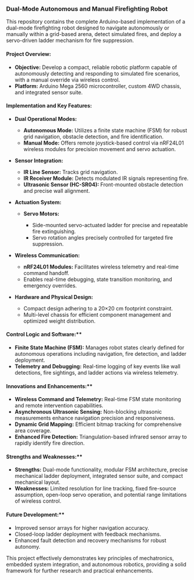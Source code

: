 ### Dual-Mode Autonomous and Manual Firefighting Robot

This repository contains the complete Arduino-based implementation of a dual-mode firefighting robot designed to navigate autonomously or manually within a grid-based arena, detect simulated fires, and deploy a servo-driven ladder mechanism for fire suppression.

#### Project Overview:

* **Objective:** Develop a compact, reliable robotic platform capable of autonomously detecting and responding to simulated fire scenarios, with a manual override via wireless control.
* **Platform:** Arduino Mega 2560 microcontroller, custom 4WD chassis, and integrated sensor suite.

#### Implementation and Key Features:

* **Dual Operational Modes:**

  * **Autonomous Mode:** Utilizes a finite state machine (FSM) for robust grid navigation, obstacle detection, and fire identification.
  * **Manual Mode:** Offers remote joystick-based control via nRF24L01 wireless modules for precision movement and servo actuation.

* **Sensor Integration:**

  * **IR Line Sensor:** Tracks grid navigation.
  * **IR Receiver Module:** Detects modulated IR signals representing fire.
  * **Ultrasonic Sensor (HC-SR04):** Front-mounted obstacle detection and precise wall alignment.

* **Actuation System:**

  * **Servo Motors:**

    * Side-mounted servo-actuated ladder for precise and repeatable fire extinguishing.
    * Servo rotation angles precisely controlled for targeted fire suppression.

* **Wireless Communication:**

  * **nRF24L01 Modules:** Facilitates wireless telemetry and real-time command handoff.
  * Enables real-time debugging, state transition monitoring, and emergency overrides.

* **Hardware and Physical Design:**

  * Compact design adhering to a 20×20 cm footprint constraint.
  * Multi-level chassis for efficient component management and optimized weight distribution.

#### Control Logic and Software:\*\*

* **Finite State Machine (FSM):** Manages robot states clearly defined for autonomous operations including navigation, fire detection, and ladder deployment.
* **Telemetry and Debugging:** Real-time logging of key events like wall detections, fire sightings, and ladder actions via wireless telemetry.

#### Innovations and Enhancements:\*\*

* **Wireless Command and Telemetry:** Real-time FSM state monitoring and remote intervention capabilities.
* **Asynchronous Ultrasonic Sensing:** Non-blocking ultrasonic measurements enhance navigation precision and responsiveness.
* **Dynamic Grid Mapping:** Efficient bitmap tracking for comprehensive area coverage.
* **Enhanced Fire Detection:** Triangulation-based infrared sensor array to rapidly identify fire direction.

#### Strengths and Weaknesses:\*\*

* **Strengths:** Dual-mode functionality, modular FSM architecture, precise mechanical ladder deployment, integrated sensor suite, and compact mechanical layout.
* **Weaknesses:** Limited resolution for line tracking, fixed fire-source assumption, open-loop servo operation, and potential range limitations of wireless control.

#### Future Development:\*\*

* Improved sensor arrays for higher navigation accuracy.
* Closed-loop ladder deployment with feedback mechanisms.
* Enhanced fault detection and recovery mechanisms for robust autonomy.

This project effectively demonstrates key principles of mechatronics, embedded system integration, and autonomous robotics, providing a solid framework for further research and practical enhancements.

